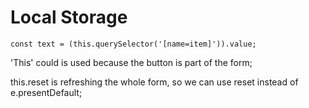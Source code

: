 # Local Storage

```
const text = (this.querySelector('[name=item]')).value;
```

'This' could is used because the button is part of the form;

this.reset is refreshing the whole form, so we can use reset instead of e.presentDefault;